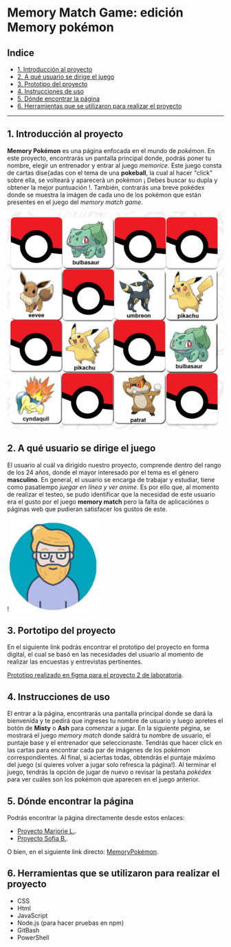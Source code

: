# Memory Match Game: edición Memory pokémon

## Indice

* [1. Introducción al proyecto](#1-introducción-al-proyecto)
* [2. A qué usuario se dirige el juego](#2-a-qué-usuario-se-dirige-el-juego)
* [3. Prototipo del proyecto](#6-prototípo-del-proyecto)
* [4. Instrucciones de uso](#3-instrucciones-de-uso)
* [5. Dónde encontrar la página](#4-dónde-encontrar-la-página)
* [6. Herramientas que se utilizaron para realizar el proyecto](#5-herramientas-que-se-utilizaron-para-realizar-el-proyecto)


***

## 1. Introducción al proyecto

**Memory Pokémon** es una página enfocada en el mundo de *pokémon*. En este proyecto, encontrarás un pantalla principal donde, podrás poner tu nombre, elegir un entrenador y entrar al juego *memorice*. Este juego consta de  cartas dise{adas con el tema de una **pokeball**, la cual al hacer "click" sobre ella, se volteará y aparecerá un pokémon ¡ Debes buscar su dupla y obtener la mejor puntuación !. También, contrarás una breve pokédex donde se muestra la imágen de cada uno de los pokémon que están presentes en el juego del *memory match game*.

![Memory pokemon](src/img/memory-pokemon.png)

## 2. A qué usuario se dirige el juego

El usuario al cuál va dirigido nuestro proyecto, comprende dentro del rango de los 24 años, donde el mayor interesado por el tema es el género **masculino**. En general, el usuario se encarga de trabajar y estudiar, tiene como pasatiempo *juegar en línea y ver anime*. Es por ello que, al momento de realizar el testeo, se pudo identificar que la necesidad de este usuario era el gusto por el juego **memory match** pero la falta de aplicaciónes o páginas web que pudieran satisfacer los gustos de este. 

!![Diego usuario](src/img/Diego.png)

## 3. Portotipo del proyecto

En el siguiente link podrás encontrar el prototipo del proyecto en forma digital, el cual se basó en las necesidades del usuario al momento de realizar las encuestas y entrevistas pertinentes.

[Prototipo realizado en figma para el proyecto 2 de laboratoria](https://www.figma.com/proto/yCaf78tPwgyVPyRsa2maFC/Proyecto-2%3A-Memory-match%2C-pok%C3%A9mon-prototipo-final?node-id=49%3A18&scaling=scale-down&page-id=0%3A1).


## 4. Instrucciones de uso

El entrar a la página, encontrarás una pantalla principal donde se dará la bienvenida y te pedirá que ingreses tu nombre de usuario y luego apretes el botón de **Misty** o **Ash** para comenzar a jugar. En la siguiente pégina, se mostrará el juego *memory match* donde saldrá tu nombre de usuario, el puntaje base y el entrenador que seleccionaste. Tendrás que hacer click en las cartas para encontrar cada par de imágenes de los pokémon correspondientes. Al final, si aciertas todas, obtendrás el puntaje máximo del juego (si quieres volver a jugar solo refresca la página!). Al terminar el juego, tendrás la opción de jugar de nuevo o revisar la pestaña *pokédex* para ver cuáles son los pokémon que aparecen en el juego anterior.

## 5. Dónde encontrar la página

Podrás encontrar la página directamente desde estos enlaces:

* [Proyecto Marjorie L.](https://github.com/majolagos/SCL016-memory-match-game).
* [Proyecto Sofia B.](https://github.com/SofiBenavente/SCL016-memory-match-game).

O bien, en el siguiente link directo: [MemoryPokémon](https://majolagos.github.io/SCL016-memory-match-game/src/index.html).

## 6. Herramientas que se utilizaron para realizar el proyecto

* CSS
* Html
* JavaScript
* Node.js (para hacer pruebas en npm)
* GitBash
* PowerShell


